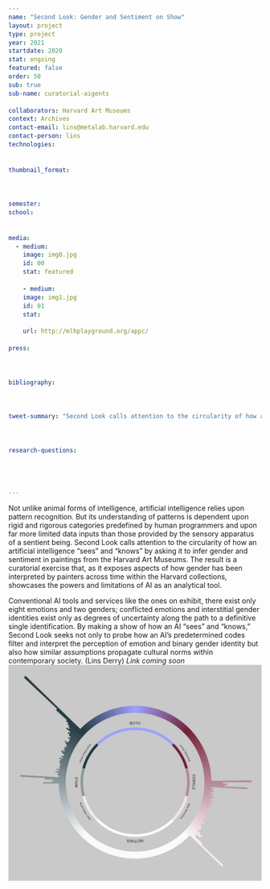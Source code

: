 ```yaml
---
name: "Second Look: Gender and Sentiment on Show"
layout: project
type: project 
year: 2021
startdate: 2020
stat: ongoing
featured: false
order: 50
sub: true
sub-name: curatorial-aigents

collaborators: Harvard Art Museums
context: Archives
contact-email: lins@metalab.harvard.edu
contact-person: lins
technologies:


thumbnail_format:



semester: 
school: 


media:
  - medium:
    image: img0.jpg
    id: 00
    stat: featured
    
    - medium:
    image: img1.jpg
    id: 01
    stat:

    url: http://mlhplayground.org/appc/

press:



bibliography:



tweet-summary: "Second Look calls attention to the circularity of how an artificial intelligence 'sees' and 'knows' by asking it to infer gender and sentiment in paintings from the Harvard Art Museums."



research-questions:




---
```


Not unlike animal forms of intelligence, artificial intelligence relies upon pattern recognition. But its understanding of patterns is dependent upon rigid and rigorous categories predefined by human programmers and upon far more limited data inputs than those provided by the sensory apparatus of a sentient being. Second Look calls attention to the circularity of how an artificial intelligence “sees” and “knows” by asking it to infer gender and sentiment in paintings from the Harvard Art Museums. The result is a curatorial exercise that, as it exposes aspects of how gender has been interpreted by painters across time within the Harvard collections, showcases the powers and limitations of AI as an analytical tool. 

Conventional AI tools and services like the ones on exhibit, there exist only eight emotions and two genders; conflicted emotions and interstitial gender identities exist only as degrees of uncertainty along the path to a definitive single identification. By making a show of how an AI “sees” and “knows,” Second Look seeks not only to probe how an AI’s predetermined codes filter and interpret the perception of emotion and binary gender identity but also how similar assumptions propagate cultural norms within contemporary society. (Lins Derry) *Link coming soon*
<img src="../../assets/projects/curatorial-aigents/genderViz.jpg"><br /><br />
